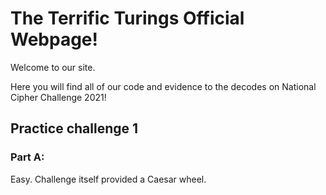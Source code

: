 # The Terrific Turings Official Webpage!

Welcome to our site.

Here you will find all of our code and evidence to the decodes on National Cipher Challenge 2021!
## Practice challenge 1

### Part A:

Easy. Challenge itself provided a Caesar wheel.


